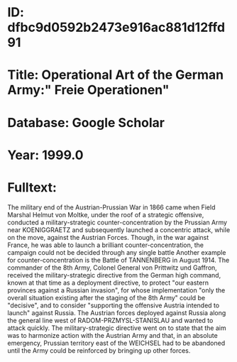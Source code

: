 # ID: dfbc9d0592b2473e916ac881d12ffd91
# Title: Operational Art of the German Army:" Freie Operationen"
# Database: Google Scholar
# Year: 1999.0
# Fulltext:
The military end of the Austrian-Prussian War in 1866 came when Field Marshal Helmut von Moltke, under the roof of a strategic offensive, conducted a military-strategic counter-concentration by the Prussian Army near KOENIGGRAETZ and subsequently launched a concentric attack, while on the move, against the Austrian Forces.
Though, in the war against France, he was able to launch a brilliant counter-concentration, the campaign could not be decided through any single battle Another example for counter-concentration is the Battle of TANNENBERG in August 1914.
The commander of the 8th Army, Colonel General von Prittwitz und Gaffron, received the military-strategic directive from the German high command, known at that time as a deployment directive, to protect "our eastern provinces against a Russian invasion", for whose implementation "only the overall situation existing after the staging of the 8th Army" could be "decisive", and to consider "supporting the offensive Austria intended to launch" against Russia.
The Austrian forces deployed against Russia along the general line west of RADOM-PRZMYSL-STANISLAU and wanted to attack quickly.
The military-strategic directive went on to state that the aim was to harmonize action with the Austrian Army and that, in an absolute emergency, Prussian territory east of the WEICHSEL had to be abandoned until the Army could be reinforced by bringing up other forces.